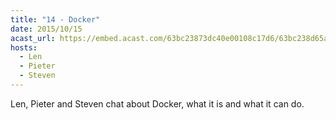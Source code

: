 ```yaml
---
title: "14 - Docker"
date: 2015/10/15
acast_url: https://embed.acast.com/63bc23873dc40e00108c17d6/63bc238d65ae3d001128d7e3
hosts:
  - Len
  - Pieter
  - Steven
---
```


Len, Pieter and Steven chat about Docker, what it is and what it can do.
